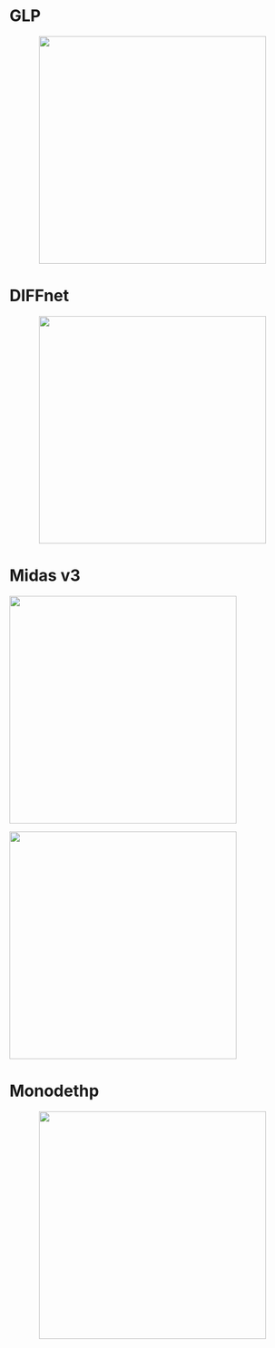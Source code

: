 # GLP
<p align="center"><img src="comparative/comparative_glp/GLP.gif" width="400"/></p>

# DIFFnet

<p align="center"><img src="comparative/comparative_diff/aproject2.avi" width="400"/></p>

# Midas v3

<img src="comparative/comparative_midas/midas1.gif" width="400"/></p>
<img src="comparative/comparative_midas/midas2.gif" width="400"/></p>

# Monodethp

<p align="center"><img src="comparative/comparative_mono_depth/aproject2.avi" width="400"/></p>
